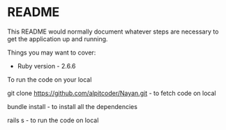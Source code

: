 # README

This README would normally document whatever steps are necessary to get the
application up and running.

Things you may want to cover:

* Ruby version - 2.6.6

To run the code on your local

git clone https://github.com/alpitcoder/Nayan.git - to fetch code on local

bundle install - to install all the dependencies

rails s - to run the code on local


